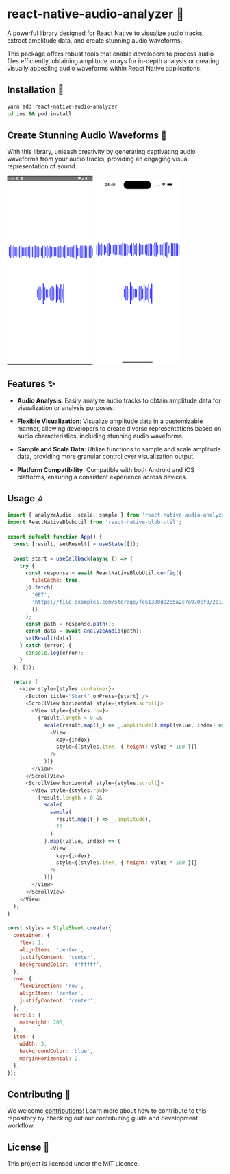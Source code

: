 # react-native-audio-analyzer 🎵

A powerful library designed for React Native to visualize audio tracks, extract amplitude data, and create stunning audio waveforms.

This package offers robust tools that enable developers to process audio files efficiently, obtaining amplitude arrays for in-depth analysis or creating visually appealing audio waveforms within React Native applications.

## Installation 🚀

```sh
yarn add react-native-audio-analyzer
cd ios && pod install
```

## Create Stunning Audio Waveforms 🌊

With this library, unleash creativity by generating captivating audio waveforms from your audio tracks, providing an engaging visual representation of sound.

<p float="left">
  <img src="images/android.png" width="200"  alt="android"/>
  <img src="images/ios.png" width="200" alt="ios"/>
</p>

## Features ✨

- __Audio Analysis__: Easily analyze audio tracks to obtain amplitude data for visualization or analysis purposes.

- __Flexible Visualization__: Visualize amplitude data in a customizable manner, allowing developers to create diverse representations based on audio characteristics, including stunning audio waveforms.

- __Sample and Scale Data__: Utilize functions to sample and scale amplitude data, providing more granular control over visualization output.

- __Platform Compatibility__: Compatible with both Android and iOS platforms, ensuring a consistent experience across devices.


## Usage 🎶

```js
import { analyzeAudio, scale, sample } from 'react-native-audio-analyzer';
import ReactNativeBlobUtil from 'react-native-blob-util';

export default function App() {
  const [result, setResult] = useState([]);

  const start = useCallback(async () => {
    try {
      const response = await ReactNativeBlobUtil.config({
        fileCache: true,
      }).fetch(
        'GET',
        'https://file-examples.com/storage/fe61380d0265a2c7a970ef9/2017/11/file_example_WAV_10MG.wav',
        {}
      );
      const path = response.path();
      const data = await analyzeAudio(path);
      setResult(data);
    } catch (error) {
      console.log(error);
    }
  }, []);

  return (
    <View style={styles.container}>
      <Button title="Start" onPress={start} />
      <ScrollView horizontal style={styles.scroll}>
        <View style={styles.row}>
          {result.length > 0 &&
            scale(result.map((_) => _.amplitude)).map((value, index) => (
              <View
                key={index}
                style={[styles.item, { height: value * 100 }]}
              />
            ))}
        </View>
      </ScrollView>
      <ScrollView horizontal style={styles.scroll}>
        <View style={styles.row}>
          {result.length > 0 &&
            scale(
              sample(
                result.map((_) => _.amplitude),
                20
              )
            ).map((value, index) => (
              <View
                key={index}
                style={[styles.item, { height: value * 100 }]}
              />
            ))}
        </View>
      </ScrollView>
    </View>
  );
}

const styles = StyleSheet.create({
  container: {
    flex: 1,
    alignItems: 'center',
    justifyContent: 'center',
    backgroundColor: '#ffffff',
  },
  row: {
    flexDirection: 'row',
    alignItems: 'center',
    justifyContent: 'center',
  },
  scroll: {
    maxHeight: 200,
  },
  item: {
    width: 3,
    backgroundColor: 'blue',
    marginHorizontal: 2,
  },
});


```

## Contributing 🤝
We welcome [contributions](CONTRIBUTING.md)! Learn more about how to contribute to this repository by checking out our contributing guide and development workflow.

## License 📝
This project is licensed under the MIT License.

